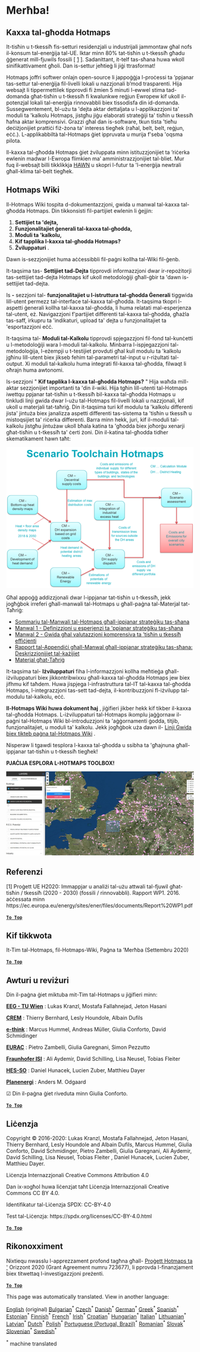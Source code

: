 <h1><a class="anchor" id="welcome!" href="#welcome!"><i class="fa fa-link"></i></a>Merħba!</h1><h2><a class="anchor" id="hotmaps-toolbox" href="#hotmaps-toolbox"><i class="fa fa-link"></i></a> Kaxxa tal-għodda Hotmaps</h2><p> It-tisħin u t-tkessiħ fis-setturi residenzjali u industrijali jammontaw għal nofs il-konsum tal-enerġija tal-UE. Iktar minn 80% tat-tisħin u t-tkessiħ għadu ġġenerat mill-fjuwils fossili [ <a href="#references">1</a> ]. Sadanittant, it-telf tas-sħana huwa wkoll sinifikattivament għoli. Dan is-settur jeħtieġ li jiġi ttrasformat!</p><p> Hotmaps joffri softwer onlajn open-source li jappoġġja l-proċessi ta ’ppjanar tas-settur tal-enerġija fil-livelli lokali u nazzjonali b’mod trasparenti. Hija websajt li tippermettilek tipprovdi fi żmien 5 minuti l-ewwel stima tad-domanda għat-tisħin u t-tkessiħ fi kwalunkwe reġjun Ewropew kif ukoll il-potenzjal lokali tal-enerġija rinnovabbli biex tissodisfa din id-domanda. Sussegwentement, bl-użu ta &#39;dejta aktar dettaljata u l-applikazzjoni ta&#39; moduli ta &#39;kalkolu Hotmaps, jistgħu jiġu elaborati strateġiji ta&#39; tisħin u tkessiħ ħafna aktar komprensivi. Grazzi għal dan is-software, tkun tista &#39;tieħu deċiżjonijiet prattiċi fiż-żona ta&#39; interess tiegħek (raħal, belt, belt, reġjun, eċċ.). L-applikabbiltà tal-Hotmaps ġiet ippruvata u murija f&#39;seba &#39;oqsma pilota.</p><p> Il-kaxxa tal-għodda Hotmaps ġiet żviluppata minn istituzzjonijiet ta ’riċerka ewlenin madwar l-Ewropa flimkien ma’ amministrazzjonijiet tal-bliet. Mur fuq il-websajt billi tikklikkja <a href="https://www.hotmaps.eu/map">HAWN</a> u skopri l-futur ta &#39;l-enerġija newtrali għall-klima tal-belt tiegħek.</p><h2><a class="anchor" id="hotmaps-wiki" href="#hotmaps-wiki"><i class="fa fa-link"></i></a> Hotmaps Wiki</h2><p> Il-Hotmaps Wiki tospita d-dokumentazzjoni, gwida u manwal tal-kaxxa tal-għodda Hotmaps. Din tikkonsisti fil-partijiet ewlenin li ġejjin:</p><ol><li> <strong>Settijiet ta &#39;dejta,</strong></li><li> <strong>Funzjonalitajiet ġenerali tal-kaxxa tal-għodda,</strong></li><li> <strong>Moduli ta &#39;kalkolu,</strong></li><li> <strong>Kif tapplika l-kaxxa tal-għodda Hotmaps?</strong></li><li> <strong>Żviluppaturi</strong> .</li></ol><p> Dawn is-sezzjonijiet huma aċċessibbli fil-paġni kollha tal-Wiki fil-ġenb.</p><p> It-taqsima tas- <strong>Settijiet tad-Dejta</strong> tipprovdi informazzjoni dwar ir-repożitorji tas-settijiet tad-dejta Hotmaps kif ukoll metodoloġiji għall-ġbir ta &#39;dawn is-settijiet tad-dejta.</p><p> Is <strong>-</strong> sezzjoni tal- <strong>funzjonalitajiet u l-istruttura tal-għodda Ġenerali</strong> tiggwida lill-utent permezz tal-interface tal-kaxxa tal-għodda. It-taqsima tkopri l-aspetti ġenerali kollha tal-kaxxa tal-għodda, li huma relatati mal-esperjenza tal-utent, eż. Navigazzjoni f&#39;partijiet differenti tal-kaxxa tal-għodda, għażla tas-saff, irkupru ta &#39;indikaturi, upload ta&#39; dejta u funzjonalitajiet ta &#39;esportazzjoni eċċ.</p><p> It-taqsima tal- <strong>Moduli tal-Kalkolu</strong> tipprovdi spjegazzjoni fil-fond tal-kunċetti u l-metodoloġiji wara l-moduli tal-kalkolu. Minbarra l-ispjegazzjoni tal-metodoloġija, l-eżempji u t-testijiet provduti għal kull modulu ta &#39;kalkolu jgħinu lill-utent biex jikseb fehim tal-parametri tal-input u r-riżultati tal-output. Xi moduli tal-kalkolu huma integrati fil-kaxxa tal-għodda, filwaqt li oħrajn huma awtonomi.</p><p> Is-sezzjoni &quot; <strong>Kif tapplika l-kaxxa tal-għodda Hotmaps?</strong> &quot; Hija waħda mill-aktar sezzjonijiet importanti ta &#39;din il-wiki. Hija tgħin lill-utenti tal-Hotmaps iwettqu ppjanar tat-tisħin u t-tkessiħ bil-kaxxa tal-għodda Hotmaps u tinkludi linji gwida dwar l-użu tal-Hotmaps fil-livelli lokali u nazzjonali, kif ukoll u materjali tat-taħriġ. Din it-taqsima turi kif modulu ta &#39;kalkolu differenti jista&#39; jintuża biex janalizza aspetti differenti tas-sistema ta &#39;tisħin u tkessiħ u mistoqsijiet ta&#39; riċerka differenti. Barra minn hekk, juri, kif il-moduli tal-kalkolu jistgħu jintużaw ukoll bħala katina ta &#39;għodda biex joħorġu xenarji għat-tisħin u t-tkessiħ ta&#39; ċerti żoni. Din il-katina tal-għodda tidher skematikament hawn taħt:</p><p align="center"><img alt="tpinġija" src="../images/Hotmaps_toolchain_2019-05-09.png" width="550"/></p><p> Għal appoġġ addizzjonali dwar l-ippjanar tat-tisħin u t-tkessiħ, jekk jogħġbok irreferi għall-manwali tal-Hotmaps u għall-paġna tal-Materjal tat-Taħriġ:</p><ul><li> <a href="https://www.hotmaps-project.eu/wp-content/uploads/2019/04/Summary-Hotmaps-Handbook.pdf">Sommarju tal-Manwali tal-Hotmaps għall-ippjanar strateġiku tas-sħana</a></li><li> <a href="https://vbn.aau.dk/da/publications/definition-amp-experiences-of-strategic-heat-planning">Manwal 1 - Definizzjoni u esperjenzi ta &#39;ppjanar strateġiku tas-sħana</a></li><li> <a href="https://vbn.aau.dk/da/publications/guidance-for-the-comprehensive-assessment-of-efficient-heating-an">Manwal 2 - Gwida għal valutazzjoni komprensiva ta &#39;tisħin u tkessiħ effiċjenti</a></li><li> <a href="https://vbn.aau.dk/da/publications/appendix-report-to-the-hotmaps-handbook-for-strategic-heat-planni">Rapport tal-Appendiċi għall-Manwal għall-ippjanar strateġiku tas-sħana: Deskrizzjonijiet tal-każijiet</a></li><li> <a href="https://wiki.hotmaps.hevs.ch/Training-Material">Materjal għat-Taħriġ</a></li></ul><p> It-taqsima tal- <strong>Iżviluppaturi</strong> fiha l-informazzjoni kollha meħtieġa għall-iżviluppaturi biex jikkontribwixxu għall-kaxxa tal-għodda Hotmaps jew biex jifhmu kif taħdem. Huwa jispjega l-infrastruttura tal-IT tal-kaxxa tal-għodda Hotmaps, l-integrazzjoni tas-sett tad-dejta, il-kontribuzzjoni fl-iżvilupp tal-modulu tal-kalkolu, eċċ.</p><p> <strong>Il-Hotmaps Wiki huwa dokument ħaj</strong> , jiġifieri jikber hekk kif tikber il-kaxxa tal-għodda Hotmaps. L-iżviluppaturi tal-Hotmaps ikomplu jaġġornaw il-paġni tal-Hotmaps Wiki bl-introduzzjoni ta &#39;aġġornamenti ġodda, titjib, funzjonalitajiet, u moduli ta&#39; kalkolu. Jekk jogħġbok uża dawn il- <a href="Guidelines-for-writing-a-Hotmaps-Wiki-page">Linji Gwida biex tikteb paġna tal-Hotmaps Wiki</a> .</p><p> Nisperaw li tgawdi tesplora l-kaxxa tal-għodda u ssibha ta &#39;għajnuna għall-ippjanar tat-tisħin u t-tkessiħ tiegħek!</p><p> <strong>PJAĊIJA ESPLORA L-HOTMAPS TOOLBOX!</strong></p><img alt="" src="../images/Hotmaps_test.JPG"/><h2><a class="anchor" id="references" href="#references"><i class="fa fa-link"></i></a> Referenzi</h2><p> [1] Proġett UE H2020: Immappjar u analiżi tal-użu attwali tal-fjuwil għat-tisħin / tkessiħ (2020 - 2030) (fossili / rinnovabbli). Rapport WP1. 2016. aċċessata minn https://ec.europa.eu/energy/sites/ener/files/documents/Report%20WP1.pdf</p><p><ins> <code><strong><a href="#hotmaps-toolbox">To Top</a></strong></code></ins></p><h2><a class="anchor" id="how-to-cite" href="#how-to-cite"><i class="fa fa-link"></i></a> Kif tikkwota</h2><p> It-Tim tal-Hotmaps, fil-Hotmaps-Wiki, Paġna ta ’Merħba (Settembru 2020)</p><p><ins> <code><strong><a href="#hotmaps-toolbox">To Top</a></strong></code></ins></p><h2><a class="anchor" id="authors-and-reviewers" href="#authors-and-reviewers"><i class="fa fa-link"></i></a> Awturi u reviżuri</h2><p> Din il-paġna ġiet miktuba mit-Tim tal-Hotmaps u jiġifieri minn:</p><p> <strong><a href="https://eeg.tuwien.ac.at/">EEG - TU Wien</a></strong> : Lukas Kranzl, Mostafa Fallahnejad, Jeton Hasani</p><p> <strong><a href="https://www.crem.ch/">CREM</a></strong> : Thierry Bernhard, Lesly Houndole, Albain Dufils</p><p> <strong><a href="https://e-think.ac.at">e-think</a></strong> : Marcus Hummel, Andreas Müller, Giulia Conforto, David Schmidinger</p><p> <strong><a href="http://www.eurac.edu">EURAC</a></strong> : Pietro Zambelli, Giulia Garegnani, Simon Pezzutto</p><p> <strong><a href="https://isi.fraunhofer.de/">Fraunhofer ISI</a></strong> : Ali Aydemir, David Schilling, Lisa Neusel, Tobias Fleiter</p><p> <strong><a href="https://www.hevs.ch">HES-SO</a></strong> : Daniel Hunacek, Lucien Zuber, Matthieu Dayer</p><p> <strong><a href="https://planenergi.dk/">Planenergi</a></strong> : Anders M. Odgaard</p><p> ☑ Din il-paġna ġiet riveduta minn Giulia Conforto.</p><p> <a href="#table-of-contents"><strong><code>To Top</code></strong></a></p><h2><a class="anchor" id="license" href="#license"><i class="fa fa-link"></i></a> Liċenzja</h2><p> Copyright © 2016-2020: Lukas Kranzl, Mostafa Fallahnejad, Jeton Hasani, Thierry Bernhard, Lesly Houndole and Albain Dufils, Marcus Hummel, Giulia Conforto, David Schmidinger, Pietro Zambelli, Giulia Garegnani, Ali Aydemir, David Schilling, Lisa Neusel, Tobias Fleiter , Daniel Hunacek, Lucien Zuber, Matthieu Dayer.</p><p> Liċenzja Internazzjonali Creative Commons Attribution 4.0</p><p> Dan ix-xogħol huwa liċenzjat taħt Liċenzja Internazzjonali Creative Commons CC BY 4.0.</p><p> Identifikatur tal-Liċenzja SPDX: CC-BY-4.0</p><p> Test tal-Liċenzja: https://spdx.org/licenses/CC-BY-4.0.html</p><p><ins> <code><strong><a href="#hotmaps-toolbox">To Top</a></strong></code></ins></p><h2><a class="anchor" id="acknowledgement" href="#acknowledgement"><i class="fa fa-link"></i></a> Rikonoxximent</h2><p> Nixtiequ nwasslu l-apprezzament profond tagħna għall- <a href="https://www.hotmaps-project.eu">Proġett Hotmaps ta &#39;</a> Orizzont 2020 (Grant Agreement numru 723677), li pprovda l-finanzjament biex titwettaq l-investigazzjoni preżenti.</p><p><ins> <code><strong><a href="#hotmaps-toolbox">To Top</a></strong></code></ins></p>
<!--- THIS IS A SUPER UNIQUE IDENTIFIER -->

This page was automatically translated. View in another language:

[English](../en/Home) (original) [Bulgarian](../bg/Home)<sup>\*</sup> [Czech](../cs/Home)<sup>\*</sup> [Danish](../da/Home)<sup>\*</sup> [German](../de/Home)<sup>\*</sup> [Greek](../el/Home)<sup>\*</sup> [Spanish](../es/Home)<sup>\*</sup> [Estonian](../et/Home)<sup>\*</sup> [Finnish](../fi/Home)<sup>\*</sup> [French](../fr/Home)<sup>\*</sup> [Irish](../ga/Home)<sup>\*</sup> [Croatian](../hr/Home)<sup>\*</sup> [Hungarian](../hu/Home)<sup>\*</sup> [Italian](../it/Home)<sup>\*</sup> [Lithuanian](../lt/Home)<sup>\*</sup> [Latvian](../lv/Home)<sup>\*</sup>  [Dutch](../nl/Home)<sup>\*</sup> [Polish](../pl/Home)<sup>\*</sup> [Portuguese (Portugal, Brazil)](../pt/Home)<sup>\*</sup> [Romanian](../ro/Home)<sup>\*</sup> [Slovak](../sk/Home)<sup>\*</sup> [Slovenian](../sl/Home)<sup>\*</sup> [Swedish](../sv/Home)<sup>\*</sup> 

<sup>\*</sup> machine translated
